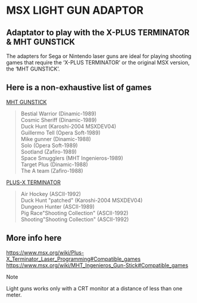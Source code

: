 # MSX LIGHT GUN ADAPTOR

## Adaptator to play with the X-PLUS TERMINATOR &amp; MHT GUNSTICK

The adapters for Sega or Nintendo laser guns are ideal for playing shooting games that require the ‘X-PLUS TERMINATOR’ or the original MSX version, the ‘MHT GUNSTICK’.


## Here is a non-exhaustive list of games

<ins>MHT GUNSTICK</ins>
> Bestial Warrior (Dinamic-1989)  
> Cosmic Sheriff (Dinamic-1989)  
> Duck Hunt (Karoshi-2004 MSXDEV04)  
> Guillermo Tell (Opera Soft-1989)  
> Mike gunner (Dinamic-1988)  
> Solo (Opera Soft-1989)  
> Sootland (Zafiro-1989)  
> Space Smugglers (MHT Ingenieros-1989)  
> Target Plus (Dinamic-1988)  
> The A team (Zafiro-1988)  

<ins>PLUS-X TERMINATOR</ins>
> Air Hockey (ASCII-1992)  
> Duck Hunt "patched" (Karoshi-2004 MSXDEV04)  
> Dungeon Hunter (ASCII-1989)  
> Pig Race"Shooting Collection" (ASCII-1992)  
> Shooting"Shooting Collection" (ASCII-1992)


## More info here
https://www.msx.org/wiki/Plus-X_Terminator_Laser_Programming#Compatible_games  
https://www.msx.org/wiki/MHT_Ingenieros_Gun-Stick#Compatible_games  
  
  
  
> [!NOTE]
> Light guns works only with a CRT monitor at a distance of less than one meter.

